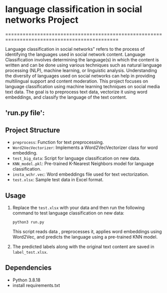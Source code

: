 # language classification in social networks Project
=============================================================================================

Language classification in social networks" refers to the process of identifying the languages used in social network content. Language Classification involves determining the language(s) in which the content is written and can be done using various techniques such as natural language processing (NLP), machine learning, or linguistic analysis. Understanding the diversity of languages used on social networks can help in providing multilingual support and content moderation.
This project focuses on language classification using machine learning techniques on social media text data. The goal is to preprocess text data, vectorize it using word embeddings, and classify the language of the text content.

## 'run.py file':

## Project Structure
- `preprocess`: Function for text preprocessing.
- `Word2VecVectorizer`: Implements a Word2VecVectorizer class for word embedding.
- `test_big_data`: Script for language classification on new data.
- `KNN_model.pkl`: Pre-trained K-Nearest Neighbors model for language classification.
- `insta_wchr.vec`: Word embeddings file used for text vectorization.
- `test.xlsx`: Sample test data in Excel format.

## Usage
1. Replace the `test.xlsx` with your data and then run the following command to test language classification on new data:
   ```
   python3 run.py
   ```
   This script reads data , preprocesses it, applies word embeddings using Word2Vec, and predicts the language using a pre-trained KNN model.

2. The predicted labels along with the original text content are saved in `label_test.xlsx`.

## Dependencies
- Python 3.8.18
- install requirements.txt
